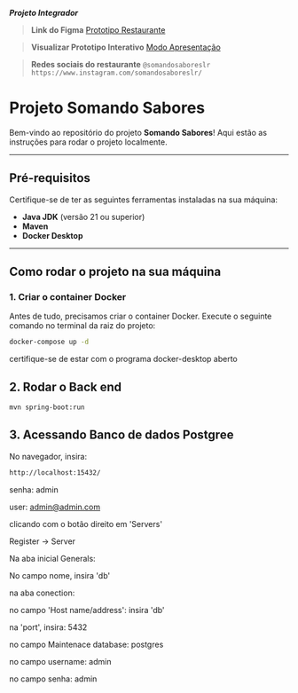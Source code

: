 ***Projeto Integrador***
> **Link do Figma**
> [Prototipo Restaurante](https://www.figma.com/file/2A9eoztwnfrPBTw6hseSd1/Untitled?type=design&node-id=0-1&mode=design&t=u4yjprx9qSJ5NwjY-0)

> **Visualizar Prototipo Interativo**
> [Modo Apresentação](https://www.figma.com/proto/2A9eoztwnfrPBTw6hseSd1/Untitled?type=design&node-id=224-2&t=eHOcuu5HRKBhWcSA-0&scaling=contain&page-id=0%3A1&starting-point-node-id=10%3A6&show-proto-sidebar=1)


> **Redes sociais do restaurante**
> `@somandosaboreslr`
`https://www.instagram.com/somandosaboreslr/`

# Projeto Somando Sabores

Bem-vindo ao repositório do projeto **Somando Sabores**! Aqui estão as instruções para rodar o projeto localmente.

---

## Pré-requisitos

Certifique-se de ter as seguintes ferramentas instaladas na sua máquina:

- **Java JDK** (versão 21 ou superior)
- **Maven**
- **Docker Desktop**

---

## Como rodar o projeto na sua máquina

### 1. Criar o container Docker

Antes de tudo, precisamos criar o container Docker. Execute o seguinte comando no terminal da raiz do projeto:

```bash
docker-compose up -d
```
certifique-se de estar com o programa docker-desktop aberto

## 2. Rodar o Back end

```bash
mvn spring-boot:run
```

## 3. Acessando Banco de dados Postgree

No navegador, insira:
```bash
http://localhost:15432/
```
senha: admin

user: admin@admin.com

clicando com o botão direito em 'Servers'

Register -> Server

Na aba inicial Generals: 

  No campo nome, insira 'db'

na aba conection:

  no campo 'Host name/address': insira 'db'
  
  na 'port', insira: 5432
  
  no campo Maintenace database: postgres
  
  no campo username: admin
  
  no campo senha: admin

